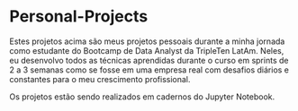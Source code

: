 # Personal-Projects

Estes projetos acima são meus projetos pessoais durante a minha jornada como estudante do Bootcamp de Data Analyst da TripleTen LatAm. Neles, eu desenvolvo todos as técnicas aprendidas durante o curso em sprints de 2 a 3 semanas como se fosse em uma empresa real com desafios diários e constantes para o meu crescimento profissional.

Os projetos estão sendo realizados em cadernos do Jupyter Notebook.
